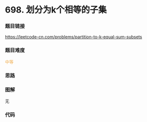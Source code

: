 # 698. 划分为k个相等的子集

### 题目链接

https://leetcode-cn.com/problems/partition-to-k-equal-sum-subsets

### 题目难度

<font color=#F0AD4E>中等</font>

### 思路



### 图解

无

### 代码

```python
```